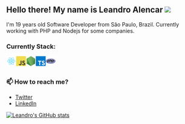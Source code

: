 <!--
**LeAlencar/LeAlencar** is a ✨ _special_ ✨ repository because its `README.md` (this file) appears on your GitHub profile.


Here are some ideas to get you started:

- 🔭 I’m currently working on ...
- 🌱 I’m currently learning web development
- 👯 I’m looking to collaborate on ...
- 🤔 I’m looking for help with ...
- 💬 Ask me about ...
- 📫 How to reach me: ...
- 😄 Pronouns: He/his
- ⚡ Fun fact: ...
-->


## Hello there! My name is Leandro Alencar <img src="https://raw.githubusercontent.com/MartinHeinz/MartinHeinz/master/wave.gif" width="30px">

 I'm 19 years old Software Developer from São Paulo, Brazil. Currently working with PHP and Nodejs for some companies. 
 

<!-- Actual text -->
### Currently Stack:

[<img align="left" alt="ReactJS" width="26px" src="https://raw.githubusercontent.com/github/explore/80688e429a7d4ef2fca1e82350fe8e3517d3494d/topics/react/react.png" />][react]
[<img align="left" alt="JavaScript" width="26px" src="https://raw.githubusercontent.com/github/explore/80688e429a7d4ef2fca1e82350fe8e3517d3494d/topics/javascript/javascript.png" />][js]
[<img align="left" alt="Node.js" width="26px" src="https://raw.githubusercontent.com/github/explore/80688e429a7d4ef2fca1e82350fe8e3517d3494d/topics/nodejs/nodejs.png" />][node]
[<img align="left" alt="Typescript" width="26px" src="https://raw.githubusercontent.com/github/explore/80688e429a7d4ef2fca1e82350fe8e3517d3494d/topics/typescript/typescript.png" />][ts]
[<img align="left" alt="PHP" width="26px" src="https://raw.githubusercontent.com/github/explore/80688e429a7d4ef2fca1e82350fe8e3517d3494d/topics/php/php.png" />][php]

<br />
<br />

### 📫 How to reach me?
- [Twitter](https://twitter.com/lealencar__) 
- [LinkedIn](https://www.linkedin.com/in/alencarleandro1/) 

[![Leandro's GitHub stats](https://github-readme-stats.vercel.app/api?username=lealencar&count_private=true&show_icons=true&theme=onedark)](https://github.com/lealencar/github-readme-stats)

[react]: https://reactjs.org/
[js]: https://www.javascript.com/
[node]: https://nodejs.org/
[ts]: https://www.typescriptlang.org/
[php]: https://www.php.net/
